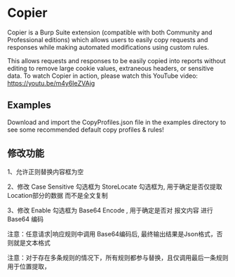 # Copier

Copier is a Burp Suite extension (compatible with both Community and Professional editions) which allows users to easily copy requests and responses while making automated modifications using custom rules.

This allows requests and responses to be easily copied into reports without editing to remove large cookie values, extraneous headers, or sensitive data. To watch Copier in action, please watch this YouTube video: https://youtu.be/m4y6IeZVAjg

## Examples

Download and import the CopyProfiles.json file in the examples directory to see some recommended default copy profiles & rules!


## 修改功能

1、允许正则替换内容框为空

2、修改 Case Sensitive 勾选框为 StoreLocate 勾选框为, 用于确定是否仅提取Location部分的数据 而不是全文复制 

3、修改 Enable 勾选框为 Base64 Encode , 用于确定是否对 报文内容 进行 Base64 编码

注意：任意请求|响应规则中调用 Base64编码后, 最终输出结果是Json格式，否则就是文本格式

注意：对于存在多条规则的情况下，所有规则都参与替换，且仅调用最后一条规则用于位置提取，

